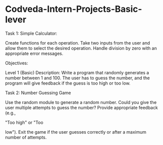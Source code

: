 # Codveda-Intern-Projects-Basic-lever


Task 1: Simple Calculator:

Create functions for each operation.
Take two inputs from the user and allow them to select
the desired operation.
Handle division by zero with an appropriate error
messages.

Objectives:

Level 1
(Basic) Description: Write a program that randomly generates
a number between 1 and 100. The user has to guess
the number, and the program will give feedback if the
guess is too high or too low.

Task 2: Number Guessing Game

Use the random module to generate a random number.
Could you give the user multiple attempts to guess the number?
Provide appropriate feedback (e.g.,

"Too high" or "Too

low").
Exit the game if the user guesses correctly or after a
maximum number of attempts.

